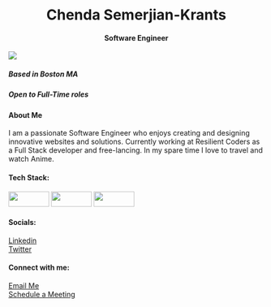 
<h1 align="center">Chenda Semerjian-Krants</h1>
    <h4 align="center">Software Engineer</h4>
     <img src="https://img.shields.io/badge/Profile_views-1500-blue"> 
    <h5>Based in Boston MA</h5>
    <h5>Open to Full-Time roles</h5>
    <h4>About Me</h4>
        <p>I am a passionate Software Engineer who enjoys creating and designing innovative websites and solutions. Currently working at Resilient Coders as a Full Stack developer and free-lancing. In my spare time I love to travel and watch Anime.</p>
    <h4>Tech Stack:</h4>
    <img src="https://img.shields.io/badge/html5-%23E34F26.svg?style=for-the-badge&logo=html5&logoColor=white" height="30px" width="80px">
    <img src="https://img.shields.io/badge/java-%23ED8B00.svg?style=for-the-badge&logo=openjdk&logoColor=white" height="30px" width="80px>
    <img src="https://img.shields.io/badge/node.js-6DA55F?style=for-the-badge&logo=node.js&logoColor=white">
    <img src="https://img.shields.io/badge/react-%2320232a.svg?style=for-the-badge&logo=react&logoColor=%2361DAFB" height="30px" width="80px">

   <h4>Socials:</h4>
   <span><a href="https://www.linkedin.com/in/chendasemerjiankrants/">Linkedin</a></span><br>
   <span><a href="https://x.com/Semerjian_Codes">Twitter</a></span>
    <h4>Connect with me:</h4>
    <span><a href="mailto:semerjiankrantschenda@gmail.com" >Email Me</a></span><br>
    <span><a href="https://calendly.com/semerjiankrantschenda/coffee-chat">Schedule a Meeting</a></span>
    
  
   
